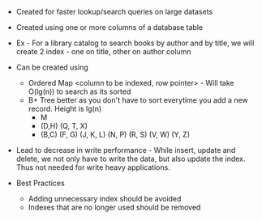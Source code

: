 * Created for faster lookup/search queries on large datasets
* Created using one or more columns of a database table
* Ex - For a library catalog to search books by author and by title, we will create 2 index - one on title, other on author column
* Can be created using 
  * Ordered Map <column to be indexed, row pointer> - Will take O(lg(n)) to search as its sorted
  * B+ Tree better as you don't have to sort everytime you add a new record. Height is lg(n)
    * M
    * (D,H)                                      (Q, T, X)
    * (B,C) (F, G) (J, K, L)                     (N, P)   (R, S)   (V, W)   (Y, Z)

* Lead to decrease in write performance - While insert, update and delete, we not only have to write the data, but also update the index.
Thus not needed for write heavy applications.

* Best Practices
  * Adding unnecessary index should be avoided
  * Indexes that are no longer used should be removed



